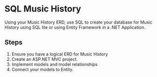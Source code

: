 # SQL Music History

Using your Music History ERD, use SQL to create your database for Music History using SQL lite or using Entity Framework in a .NET Application.


## Steps

1. Ensure you have a logical ERD for Music History
2. Create an ASP.NET MVC project.
3. Implement models and model relationships
4. Connect your models to Entity.

